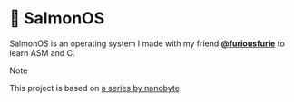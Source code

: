 # 🍣 SalmonOS

SalmonOS is an operating system I made with my friend [**@furiousfurie**](https://github.com/furiousfurie) to learn ASM and C.  

> [!NOTE]
> This project is based on [a series by nanobyte](https://www.youtube.com/watch?v=9t-SPC7Tczc&list=PLFjM7v6KGMpiH2G-kT781ByCNC_0pKpPN)